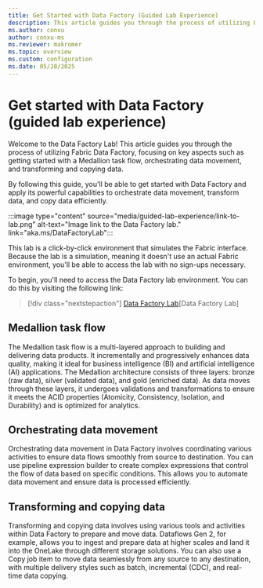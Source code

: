 ```yaml
---
title: Get Started with Data Factory (Guided Lab Experience)
description: This article guides you through the process of utilizing Fabric Data Factory, focusing on key aspects such as getting started with a Medallion task flow, orchestrating data movement, and transforming and copying data.
ms.author: conxu
author: conxu-ms
ms.reviewer: makromer
ms.topic: overview
ms.custom: configuration
ms.date: 05/28/2025
---
```


# Get started with Data Factory (guided lab experience)

Welcome to the Data Factory Lab! This article guides you through the process of utilizing Fabric Data Factory, focusing on key aspects such as getting started with a Medallion task flow, orchestrating data movement, and transforming and copying data.

By following this guide, you'll be able to get started with Data Factory and apply its powerful capabilities to orchestrate data movement, transform data, and copy data efficiently.

:::image type="content" source="media/guided-lab-experience/link-to-lab.png" alt-text="Image link to the Data Factory lab." link="aka.ms/DataFactoryLab":::

This lab is a click-by-click environment that simulates the Fabric interface. Because the lab is a simulation, meaning it doesn't use an actual Fabric environment, you'll be able to access the lab with no sign-ups necessary.

To begin, you'll need to access the Data Factory lab environment. You can do this by visiting the following link: 

> [!div class="nextstepaction"]
> [Data Factory Lab](aka.ms/DataFactoryLab)[Data Factory Lab]


## Medallion task flow

The Medallion task flow is a multi-layered approach to building and delivering data products. It incrementally and progressively enhances data quality, making it ideal for business intelligence (BI) and artificial intelligence (AI) applications. The Medallion architecture consists of three layers: bronze (raw data), silver (validated data), and gold (enriched data). As data moves through these layers, it undergoes validations and transformations to ensure it meets the ACID properties (Atomicity, Consistency, Isolation, and Durability) and is optimized for analytics.

## Orchestrating data movement

Orchestrating data movement in Data Factory involves coordinating various activities to ensure data flows smoothly from source to destination. You can use pipeline expression builder to create complex expressions that control the flow of data based on specific conditions. This allows you to automate data movement and ensure data is processed efficiently. 

## Transforming and copying data

Transforming and copying data involves using various tools and activities within Data Factory to prepare and move data. Dataflows Gen 2, for example, allows you to ingest and prepare data at higher scales and land it into the OneLake through different storage solutions. You can also use a Copy job item to move data seamlessly from any source to any destination, with multiple delivery styles such as batch, incremental (CDC), and real-time data copying. 